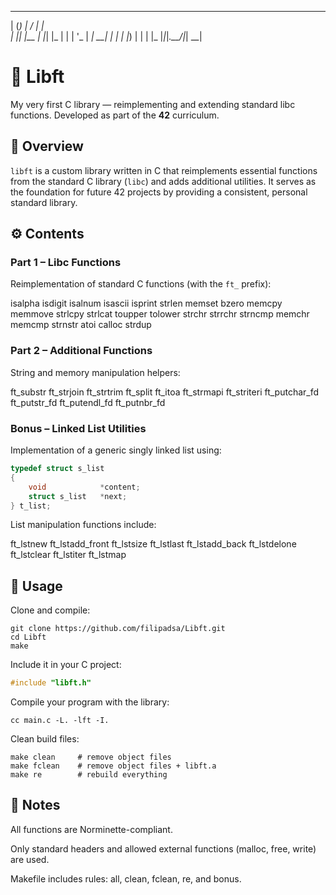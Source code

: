   _ _ _      __ _   
 | (_) |    / _| |  
 | |_| |__ | |_| |_ 
 | | | '_ \|  _| __|
 | | | |_) | | | |_ 
 |_|_|_.__/|_|  \__|

# 🧩 Libft

My very first C library — reimplementing and extending standard libc functions.
Developed as part of the **42** curriculum.

## 🧠 Overview

`libft` is a custom library written in C that reimplements essential functions from the standard C library (`libc`) and adds additional utilities.
It serves as the foundation for future 42 projects by providing a consistent, personal standard library.

## ⚙️ Contents

### **Part 1 – Libc Functions**
Reimplementation of standard C functions (with the `ft_` prefix):

isalpha isdigit isalnum isascii isprint
strlen memset bzero memcpy memmove
strlcpy strlcat toupper tolower strchr
strrchr strncmp memchr memcmp strnstr
atoi calloc strdup


### **Part 2 – Additional Functions**
String and memory manipulation helpers:

ft_substr ft_strjoin ft_strtrim
ft_split ft_itoa ft_strmapi
ft_striteri ft_putchar_fd ft_putstr_fd
ft_putendl_fd ft_putnbr_fd


### **Bonus – Linked List Utilities**
Implementation of a generic singly linked list using:
```c
typedef struct s_list
{
    void            *content;
    struct s_list   *next;
} t_list;
```

List manipulation functions include:

ft_lstnew     ft_lstadd_front ft_lstsize
ft_lstlast    ft_lstadd_back  ft_lstdelone
ft_lstclear   ft_lstiter      ft_lstmap

## 🧪 Usage

Clone and compile:
```
git clone https://github.com/filipadsa/Libft.git
cd Libft
make
```

Include it in your C project:
```c
#include "libft.h"
```

Compile your program with the library:
```
cc main.c -L. -lft -I.
```

Clean build files:
```
make clean     # remove object files
make fclean    # remove object files + libft.a
make re        # rebuild everything
```

## 📝 Notes

  All functions are Norminette-compliant.

  Only standard headers and allowed external functions (malloc, free, write) are used.

  Makefile includes rules: all, clean, fclean, re, and bonus.
